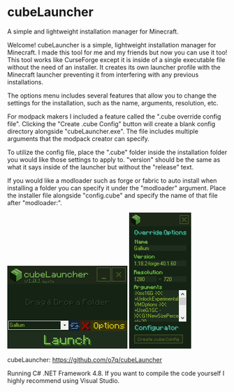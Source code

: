 # cubeLauncher
A simple and lightweight installation manager for Minecraft.

Welcome! cubeLauncher is a simple, lightweight installation manager for Minecraft. I made this tool for me and my friends but now you can use it too!
This tool works like CurseForge except it is inside of a single executable file without the need of an installer. It creates its own launcher profile with the Minecraft launcher preventing it from interfering with any previous installations.


The options menu includes several features that allow you to change the settings for the installation, such as the name, arguments, resolution, etc.

For modpack makers I included a feature called the ".cube override config file". Clicking the "Create .cube Config" button will create a blank config directory alongside "cubeLauncher.exe". The file includes multiple arguments that the modpack creator can specify.

To utilize the config file, place the ".cube" folder inside the installation folder you would like those settings to apply to. "version" should be the same as what it says inside of the launcher but without the "release" text.

If you would like a modloader such as forge or fabric to auto install when installing a folder you can specify it under the "modloader" argument. Place the installer file alongside "config.cube" and specify the name of that file after "modloader:".


<img src="images/v101/v101.png"/>
<img src="images/v101/v101_2.png"/>

cubeLauncher: https://github.com/o7q/cubeLauncher

Running C# .NET Framework 4.8.
If you want to compile the code yourself I highly recommend using Visual Studio.